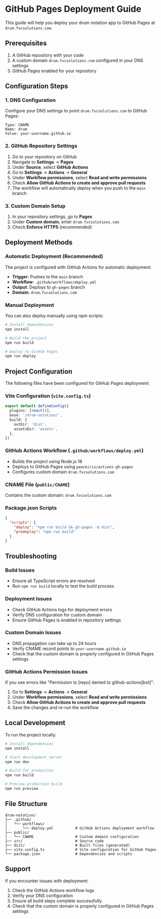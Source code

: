 # GitHub Pages Deployment Guide

This guide will help you deploy your drum notation app to GitHub Pages at `drum.fvcsolutions.com`.

## Prerequisites

1. A GitHub repository with your code
2. A custom domain `drum.fvcsolutions.com` configured in your DNS settings
3. GitHub Pages enabled for your repository

## Configuration Steps

### 1. DNS Configuration

Configure your DNS settings to point `drum.fvcsolutions.com` to GitHub Pages:

```
Type: CNAME
Name: drum
Value: your-username.github.io
```

### 2. GitHub Repository Settings

1. Go to your repository on GitHub
2. Navigate to **Settings** → **Pages**
3. Under **Source**, select **GitHub Actions**
4. Go to **Settings** → **Actions** → **General**
5. Under **Workflow permissions**, select **Read and write permissions**
6. Check **Allow GitHub Actions to create and approve pull requests**
7. The workflow will automatically deploy when you push to the `main` branch

### 3. Custom Domain Setup

1. In your repository settings, go to **Pages**
2. Under **Custom domain**, enter `drum.fvcsolutions.com`
3. Check **Enforce HTTPS** (recommended)

## Deployment Methods

### Automatic Deployment (Recommended)

The project is configured with GitHub Actions for automatic deployment:

- **Trigger**: Pushes to the `main` branch
- **Workflow**: `.github/workflows/deploy.yml`
- **Output**: Deploys to `gh-pages` branch
- **Domain**: `drum.fvcsolutions.com`

### Manual Deployment

You can also deploy manually using npm scripts:

```bash
# Install dependencies
npm install

# Build the project
npm run build

# Deploy to GitHub Pages
npm run deploy
```

## Project Configuration

The following files have been configured for GitHub Pages deployment:

### Vite Configuration (`vite.config.ts`)
```typescript
export default defineConfig({
  plugins: [react()],
  base: '/drum-notation/',
  build: {
    outDir: 'dist',
    assetsDir: 'assets',
  },
})
```

### GitHub Actions Workflow (`.github/workflows/deploy.yml`)
- Builds the project using Node.js 18
- Deploys to GitHub Pages using `peaceiris/actions-gh-pages`
- Configures custom domain `drum.fvcsolutions.com`

### CNAME File (`public/CNAME`)
Contains the custom domain: `drum.fvcsolutions.com`

### Package.json Scripts
```json
{
  "scripts": {
    "deploy": "npm run build && gh-pages -d dist",
    "predeploy": "npm run build"
  }
}
```

## Troubleshooting

### Build Issues
- Ensure all TypeScript errors are resolved
- Run `npm run build` locally to test the build process

### Deployment Issues
- Check GitHub Actions logs for deployment errors
- Verify DNS configuration for custom domain
- Ensure GitHub Pages is enabled in repository settings

### Custom Domain Issues
- DNS propagation can take up to 24 hours
- Verify CNAME record points to `your-username.github.io`
- Check that the custom domain is properly configured in GitHub Pages settings

### GitHub Actions Permission Issues
If you see errors like "Permission to [repo] denied to github-actions[bot]":
1. Go to **Settings** → **Actions** → **General**
2. Under **Workflow permissions**, select **Read and write permissions**
3. Check **Allow GitHub Actions to create and approve pull requests**
4. Save the changes and re-run the workflow

## Local Development

To run the project locally:

```bash
# Install dependencies
npm install

# Start development server
npm run dev

# Build for production
npm run build

# Preview production build
npm run preview
```

## File Structure

```
drum-notation/
├── .github/
│   └── workflows/
│       └── deploy.yml          # GitHub Actions deployment workflow
├── public/
│   └── CNAME                   # Custom domain configuration
├── src/                        # Source code
├── dist/                       # Built files (generated)
├── vite.config.ts              # Vite configuration for GitHub Pages
└── package.json                # Dependencies and scripts
```

## Support

If you encounter issues with deployment:

1. Check the GitHub Actions workflow logs
2. Verify your DNS configuration
3. Ensure all build steps complete successfully
4. Check that the custom domain is properly configured in GitHub Pages settings
